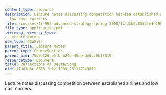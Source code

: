 ```yaml
---
content_type: resource
description: Lecture notes discussing competition between established airlines and
  low cost carriers.
file: /courses/15-963-advanced-strategy-spring-2008/17ad1b6c8556fe1e19092611f7249879_lec13.pdf
file_type: application/pdf
learning_resource_types:
- Lecture Notes
ocw_type: OCWFile
parent_title: Lecture Notes
parent_type: CourseSection
parent_uid: 75bee32d-d5fb-b24e-45ee-de0cc5b13819
resourcetype: Document
title: Reflections on Delta/Song
uid: 17ad1b6c-8556-fe1e-1909-2611f7249879
---
```

Lecture notes discussing competition between established airlines and low cost carriers.


